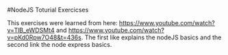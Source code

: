 #NodeJS Toturial Exercicses 

This exercises were learned from here: https://www.youtube.com/watch?v=TlB_eWDSMt4  and https://www.youtube.com/watch?v=pKd0Rpw7O48&t=436s.
The first like explains the nodeJS basics and the second link the node express basics.